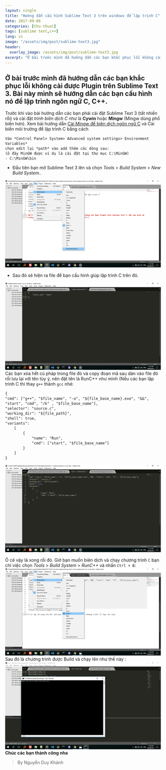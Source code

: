 ```yaml
---
layout: single
title: "Hướng dẫn cấu hình Sublime Text 3 trên windows để lập trình C"
date: 2017-09-08
categories: [thu-thuat]
tags: [sublime text,c++]
lang: vi
image: "/assets/img/post/sublime-text3.jpg"
header:
  overlay_image: /assets/img/post/sublime-text3.jpg
excerpt: "Ở bài trước mình đã hướng dẫn các bạn khắc phục lỗi không cài được Plugin trên Sublime Text 3. Bài này mình sẽ hướng dẫn các bạn cấu hình nó để lập trình ngôn ngữ C, C++."
---
```

## Ở bài trước mình đã hướng dẫn các bạn khắc phục lỗi không cài được Plugin trên Sublime Text 3. Bài này mình sẽ hướng dẫn các bạn cấu hình nó để lập trình ngôn ngữ C, C++.

Trước khi vào bài hướng dẫn các bạn phải cài đặt Sublime Text 3 (tất nhiền rồi) và cài đặt *trình biên dịch C*
 như là **Cywin** hoặc **Mingw** (Mingw dùng phổ biến hơn). Xem bài hướng dẫn [Cài Mingw để biên dịch ngôn ngữ C](http://o7planning.org/vi/10467/huong-dan-cai-dat-trinh-bien-dich-c-cpp-mingw) và Cài biến môi trường để lập trình C bằng cách
 ```
 Vào *Control Panel> System> Advanced system settings> Environment Variables*
chọn edit lại *path* vào add thêm các dòng sau:
(ở đây MinGW được ví dụ là cài đặt tại thư mục C:\MinGW)
- C:\MinGW\bin
 ```
* Đầu tiên bạn mở Sublime Text 3 lên và chọn *Tools* > *Build System* > *New Build System..*

![Hình 1](/assets/img/ST3/st4.png)

* Sau đó sẽ hiện ra file để bạn cấu hình giúp lập trình C trên đó.

![Hình 2](/assets/img/ST3/st5.png)
Các bạn xóa hết cú pháp trong file đó và copy đoạn mã sau dán vào file đó rồi lưu lại với tên tùy ý, nên đặt tên là RunC++ như mình (Nếu các bạn lập trình C thì thay `g++` thành `gcc` nhé:
```sublime-build
{
"cmd": ["g++", "$file_name", "-o", "${file_base_name}.exe", "&&", "start", "cmd", "/k" , "$file_base_name"],
"selector": "source.c",
"working_dir": "${file_path}",
"shell": true,
"variants":
    [
        {
            "name": "Run",
            "cmd": ["start", "$file_base_name"]
        }
    ]
}
```

![Hình 3](/assets/img/ST3/st6.png)

Ô cê vậy là xong rồi đó. Giờ bạn muốn biên dịch và chạy chương trình `C` bạn chỉ việc chọn *Tools* > *Build System* > *RunC++*  và nhấn `Ctrl + B`:
![Hình 4](/assets/img/ST3/st7.png)
Sau đó là chương trình được Build và chạy lên như thế này :
![Hình 5](/assets/img/ST3/st8.png)
**Chúc các bạn thành công nha**

>By Nguyễn Duy Khánh
